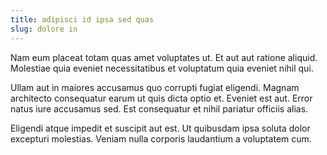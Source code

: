 ```yaml
---
title: adipisci id ipsa sed quas
slug: dolore in
---
```


Nam eum placeat totam quas amet voluptates ut. Et aut aut ratione aliquid. Molestiae quia eveniet necessitatibus et voluptatum quia eveniet nihil qui.

Ullam aut in maiores accusamus quo corrupti fugiat eligendi. Magnam architecto consequatur earum ut quis dicta optio et. Eveniet est aut. Error natus iure accusamus sed. Est consequatur et nihil pariatur officiis alias.

Eligendi atque impedit et suscipit aut est. Ut quibusdam ipsa soluta dolor excepturi molestias. Veniam nulla corporis laudantium a voluptatem cum.
